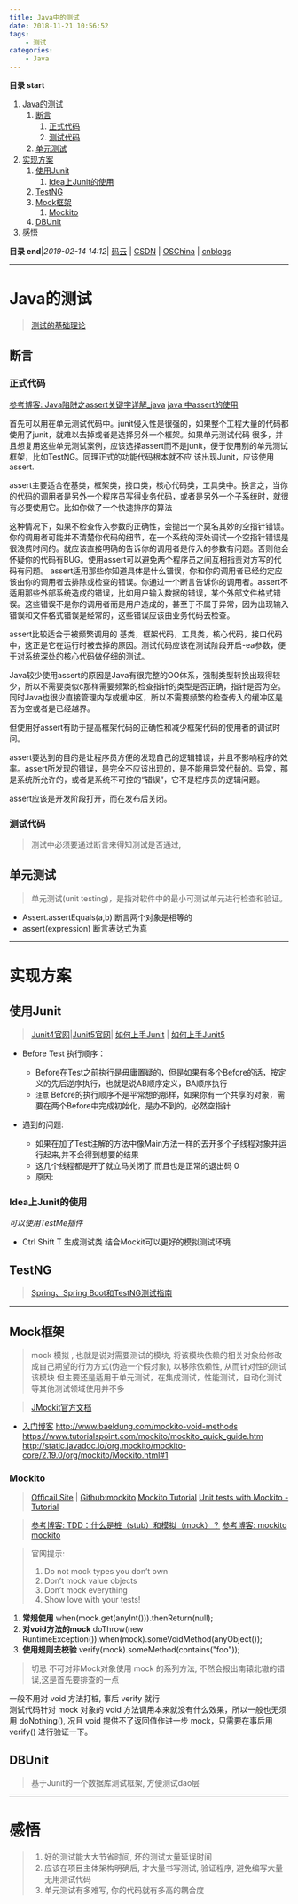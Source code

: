 ```yaml
---
title: Java中的测试
date: 2018-11-21 10:56:52
tags: 
    - 测试
categories: 
    - Java
---
```


**目录 start**
 
1. [Java的测试](#java的测试)
    1. [断言](#断言)
        1. [正式代码](#正式代码)
        1. [测试代码](#测试代码)
    1. [单元测试](#单元测试)
1. [实现方案](#实现方案)
    1. [使用Junit](#使用junit)
        1. [Idea上Junit的使用](#idea上junit的使用)
    1. [TestNG](#testng)
    1. [Mock框架](#mock框架)
        1. [Mockito](#mockito)
    1. [DBUnit](#dbunit)
1. [感悟](#感悟)

**目录 end**|_2019-02-14 14:12_| [码云](https://gitee.com/gin9) | [CSDN](http://blog.csdn.net/kcp606) | [OSChina](https://my.oschina.net/kcp1104) | [cnblogs](http://www.cnblogs.com/kuangcp)
****************************************
# Java的测试
> [测试的基础理论](/Skills/Base/Test.md)

## 断言
### 正式代码
[参考博客: Java陷阱之assert关键字详解_java](https://yq.aliyun.com/ziliao/131292)
[java 中assert的使用](http://www.cnblogs.com/mylove7/articles/3457157.html)

首先可以用在单元测试代码中。junit侵入性是很强的，如果整个工程大量的代码都使用了junit，就难以去掉或者是选择另外一个框架。如果单元测试代码 很多，并且想复用这些单元测试案例，应该选择assert而不是junit，便于使用别的单元测试框架，比如TestNG。同理正式的功能代码根本就不应 该出现Junit，应该使用assert.

assert主要适合在基类，框架类，接口类，核心代码类，工具类中。换言之，当你的代码的调用者是另外一个程序员写得业务代码，或者是另外一个子系统时，就很有必要使用它。比如你做了一个快速排序的算法 

这种情况下，如果不检查传入参数的正确性，会抛出一个莫名其妙的空指针错误。你的调用者可能并不清楚你代码的细节，在一个系统的深处调试一个空指针错误是很浪费时间的。就应该直接明确的告诉你的调用者是传入的参数有问题。否则他会怀疑你的代码有BUG。使用assert可以避免两个程序员之间互相指责对方写的代码有问题。
assert适用那些你知道具体是什么错误，你和你的调用者已经约定应该由你的调用者去排除或检查的错误。你通过一个断言告诉你的调用者。assert不适用那些外部系统造成的错误，比如用户输入数据的错误，某个外部文件格式错误。这些错误不是你的调用者而是用户造成的，甚至于不属于异常，因为出现输入错误和文件格式错误是经常的，这些错误应该由业务代码去检查。

assert比较适合于被频繁调用的 基类，框架代码，工具类，核心代码，接口代码中，这正是它在运行时被去掉的原因。测试代码应该在测试阶段开启-ea参数，便于对系统深处的核心代码做仔细的测试。

Java较少使用assert的原因是Java有很完整的OO体系，强制类型转换出现得较少，所以不需要类似c那样需要频繁的检查指针的类型是否正确，指针是否为空。同时Java也很少直接管理内存或缓冲区，所以不需要频繁的检查传入的缓冲区是否为空或者是已经越界。

但使用好assert有助于提高框架代码的正确性和减少框架代码的使用者的调试时间。

assert要达到的目的是让程序员方便的发现自己的逻辑错误，并且不影响程序的效率。assert所发现的错误，是完全不应该出现的，是不能用异常代替的。异常，那是系统所允许的，或者是系统不可控的“错误”，它不是程序员的逻辑问题。

assert应该是开发阶段打开，而在发布后关闭。

### 测试代码
> 测试中必须要通过断言来得知测试是否通过, 


## 单元测试
> 单元测试(unit testing)，是指对软件中的最小可测试单元进行检查和验证。

- Assert.assertEquals(a,b) 断言两个对象是相等的
- assert(expression) 断言表达式为真

****************
# 实现方案
## 使用Junit
> [Junit4官网](https://junit.org/junit4/)|[Junit5官网](https://junit.org/junit5/)| [如何上手Junit](/MyBlog/how-to-use-junit.md) | [如何上手Junit5](/MyBlog/how-to-use-junit5.md)

- Before Test 执行顺序：
    - Before在Test之前执行是毋庸置疑的，但是如果有多个Before的话，按定义的先后逆序执行，也就是说AB顺序定义，BA顺序执行
    - `注意` Before的执行顺序不是平常想的那样，如果你有一个共享的对象，需要在两个Before中完成初始化，是办不到的，必然空指针

- 遇到的问题:
    - 如果在加了Test注解的方法中像Main方法一样的去开多个子线程对象并运行起来,并不会得到想要的结果
    - 这几个线程都是开了就立马关闭了,而且也是正常的退出码 0 
    - 原因:

### Idea上Junit的使用
_可以使用TestMe插件_
- Ctrl Shift T 生成测试类 结合Mockit可以更好的模拟测试环境

## TestNG
> [Spring、Spring Boot和TestNG测试指南](https://github.com/chanjarster/spring-test-examples)

**************
## Mock框架
> mock 模拟 , 也就是说对需要测试的模块, 将该模块依赖的相关对象给修改成自己期望的行为方式(伪造一个假对象), 以移除依赖性, 从而针对性的测试该模块
> 但主要还是适用于单元测试，在集成测试，性能测试，自动化测试等其他测试领域使用并不多

> [JMockit官方文档](http://www.vogella.com/tutorials/Mockito/article.html#testing-with-mock-objects)
- [入门博客](http://blog.csdn.net/chjttony/article/details/17838693)
http://www.baeldung.com/mockito-void-methods
https://www.tutorialspoint.com/mockito/mockito_quick_guide.htm
http://static.javadoc.io/org.mockito/mockito-core/2.19.0/org/mockito/Mockito.html#1

### Mockito
> [Officail Site](http://site.mockito.org/) | [Github:mockito](https://github.com/mockito/mockito)
> [Mockito Tutorial](https://www.tutorialspoint.com/mockito/index.htm)
> [Unit tests with Mockito - Tutorial](http://www.vogella.com/tutorials/Mockito/article.html)

> [参考博客: TDD：什么是桩（stub）和模拟（mock）？](http://www.cnblogs.com/happyframework/p/3595547.html)
> [参考博客: mockito](http://www.testclass.net/mockito/)
> [mockito](http://static.javadoc.io/org.mockito/mockito-core/2.19.0/org/mockito/Mockito.html#1)

> 官网提示:
>1. Do not mock types you don’t own
>1. Don’t mock value objects
>1. Don’t mock everything
>1. Show love with your tests!

1. **常规使用** when(mock.get(anyInt())).thenReturn(null);
1. **对void方法的mock** doThrow(new RuntimeException()).when(mock).someVoidMethod(anyObject());
1. **使用规则去校验** verify(mock).someMethod(contains("foo"));

> 切忌 不可对非Mock对象使用 mock 的系列方法, 不然会报出南辕北辙的错误,这是首先要排查的一点

一般不用对 void 方法打桩, 事后 verify 就行  
测试代码针对 mock  对象的 void 方法调用本来就没有什么效果，所以一般也无须用 doNothing(), 况且 void 提供不了返回值作进一步 mock，只需要在事后用 verify() 进行验证一下。
## DBUnit
> 基于Junit的一个数据库测试框架, 方便测试dao层

**********************
# 感悟
>1. 好的测试能大大节省时间, 坏的测试大量延误时间
>1. 应该在项目主体架构明确后, 才大量书写测试, 验证程序, 避免编写大量无用测试代码
>1. 单元测试有多难写, 你的代码就有多高的耦合度

